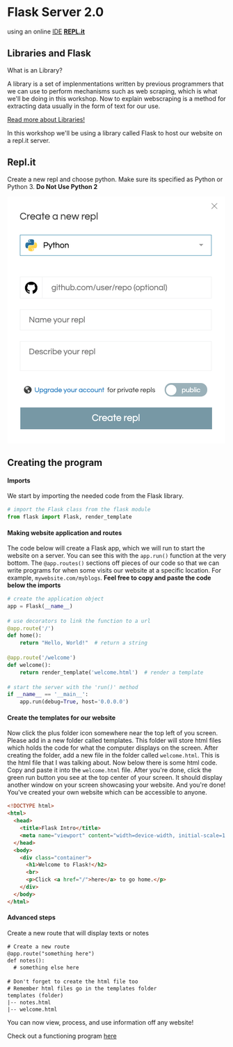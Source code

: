 # Flask Server 2.0
using an online [IDE](https://en.wikipedia.org/wiki/Integrated_development_environment) **[REPL.it](https://repl.it)**

## Libraries and Flask

What is an Library?  

A library is a set of implenmentations written by previous programmers that we can use to perform mechanisms such as web scraping, which is what we'll be doing in this workshop. Now to explain webscraping is a method for extracting data usually in the form of text for our use. 

[Read more about Libraries!](https://en.wikipedia.org/wiki/Library_(computing))  

In this workshop we'll be using a library called Flask to host our website on a repl.it server.

## Repl.it

Create a new repl and choose python. Make sure its specified as Python or Python 3. **Do Not Use Python 2**

![repl it image](https://github.com/lowell-dev-club/python-text-game/blob/master/replit.png?raw=true)

## Creating the program

#### Imports

We start by importing the needed code from the Flask library.

```python
# import the Flask class from the flask module
from flask import Flask, render_template
```

#### Making website application and routes

The code below will create a Flask app, which we will run to start the website on a server. You can see this with the ```app.run()``` function at the very bottom. The ```@app.routes()``` sections off pieces of our code so that we can write programs for when some visits our website at a specific location. For example, ```mywebsite.com/myblogs```. **Feel free to copy and paste the code below the imports**


```python
# create the application object
app = Flask(__name__)

# use decorators to link the function to a url
@app.route('/')
def home():
    return "Hello, World!"  # return a string

@app.route('/welcome')
def welcome():
    return render_template('welcome.html')  # render a template

# start the server with the 'run()' method
if __name__ == '__main__':
    app.run(debug=True, host='0.0.0.0')
```
#### Create the templates for our website

Now click the plus folder icon somewhere near the top left of you screen. Please add in a new folder called templates. This folder will store html files which holds the code for what the computer displays on the screen. After creating the folder, add a new file in the folder called ```welcome.html```. This is the html file that I was talking about. Now below there is some html code. Copy and paste it into the ```welcome.html``` file. After you're done, click the green run button you see at the top center of your screen. It should display another window on your screen showcasing your website. And you're done! You've created your own website which can be accessible to anyone. 

```html
<!DOCTYPE html>
<html>
  <head>
    <title>Flask Intro</title>
    <meta name="viewport" content="width=device-width, initial-scale=1.0">
  </head>
  <body>
    <div class="container">
      <h1>Welcome to Flask!</h2>
      <br>
      <p>Click <a href="/">here</a> to go home.</p>
    </div>
  </body>
</html>
```

#### Advanced steps

Create a new route that will display texts or notes

```
# Create a new route
@app.route("something here")
def notes():
  # something else here
  
# Don't forget to create the html file too
# Remember html files go in the templates folder
templates (folder)
|-- notes.html
|-- welcome.html
```

You can now view, process, and use information off any website!

Check out a functioning program [here](https://repl.it/@calee14/Python-Blog)
